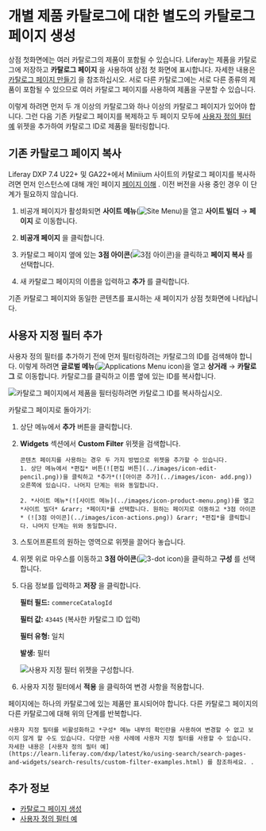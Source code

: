 # 개별 제품 카탈로그에 대한 별도의 카탈로그 페이지 생성

상점 첫화면에는 여러 카탈로그의 제품이 포함될 수 있습니다. Liferay는 제품을 카탈로그에 저장하고 **카탈로그 페이지** 을 사용하여 상점 첫 화면에 표시합니다. 자세한 내용은 [카탈로그 페이지 만들기](./creating-a-catalog-page.md) 을 참조하십시오. 서로 다른 카탈로그에는 서로 다른 종류의 제품이 포함될 수 있으므로 여러 카탈로그 페이지를 사용하여 제품을 구분할 수 있습니다.

이렇게 하려면 먼저 두 개 이상의 카탈로그와 하나 이상의 카탈로그 페이지가 있어야 합니다. 그런 다음 기존 카탈로그 페이지를 복제하고 두 페이지 모두에 [사용자 정의 필터 예](https://learn.liferay.com/dxp/latest/ko/using-search/search-pages-and-widgets/search-results/custom-filter-examples.html) 위젯을 추가하여 카탈로그 ID로 제품을 필터링합니다.

## 기존 카탈로그 페이지 복사

Liferay DXP 7.4 U22+ 및 GA22+에서 Miniium 사이트의 카탈로그 페이지를 복사하려면 먼저 인스턴스에 대해 개인 페이지 [페이지 이해](https://learn.liferay.com/dxp/latest/ko/site-building/creating-pages/understanding-pages/understanding-pages.html#enabling-private-pages) . 이전 버전을 사용 중인 경우 이 단계가 필요하지 않습니다.

1. 비공개 페이지가 활성화되면 **사이트 메뉴**(![Site Menu](../images/icon-product-menu.png))을 열고 **사이트 빌더** &rarr; **페이지** 로 이동합니다.

1. **비공개 페이지** 을 클릭합니다.

1. 카탈로그 페이지 옆에 있는 **3점 아이콘**(![3점 아이콘](../images/icon-actions.png))을 클릭하고 **페이지 복사** 를 선택합니다.

1. 새 카탈로그 페이지의 이름을 입력하고 **추가** 를 클릭합니다.

기존 카탈로그 페이지와 동일한 콘텐츠를 표시하는 새 페이지가 상점 첫화면에 나타납니다.

## 사용자 지정 필터 추가

사용자 정의 필터를 추가하기 전에 먼저 필터링하려는 카탈로그의 ID를 검색해야 합니다. 이렇게 하려면 **글로벌 메뉴**(![Applications Menu icon](../images/icon-applications-menu.png))을 열고 **상거래** &rarr; **카탈로그** 로 이동합니다. 카탈로그를 클릭하고 이름 옆에 있는 ID를 복사합니다.

![카탈로그 페이지에서 제품을 필터링하려면 카탈로그 ID를 복사하십시오.](./creating-separate-catalog-pages-for-individual-product-catalogs/images/01.png)

카탈로그 페이지로 돌아가기:

1. 상단 메뉴에서 **추가** 버튼을 클릭합니다.

1. **Widgets** 섹션에서 **Custom Filter** 위젯을 검색합니다.

   ```{important}
   콘텐츠 페이지를 사용하는 경우 두 가지 방법으로 위젯을 추가할 수 있습니다.
   1. 상단 메뉴에서 *편집* 버튼(![편집 버튼](../images/icon-edit-pencil.png))을 클릭하고 *추가*(![아이콘 추가](../images/icon- add.png)) 오른쪽에 있습니다. 나머지 단계는 위와 동일합니다.

   2. *사이트 메뉴*(![사이트 메뉴](../images/icon-product-menu.png))를 열고 *사이트 빌더* &rarr; *페이지*를 선택합니다. 원하는 페이지로 이동하고 *3점 아이콘* (![3점 아이콘](../images/icon-actions.png)) &rarr; *편집*을 클릭합니다. 나머지 단계는 위와 동일합니다.
   ```

1. 스토어프론트의 원하는 영역으로 위젯을 끌어다 놓습니다.

1. 위젯 위로 마우스를 이동하고 **3점 아이콘**(![3-dot icon](../images/icon-actions.png))을 클릭하고 **구성** 를 선택합니다.

1. 다음 정보를 입력하고 **저장** 을 클릭합니다.

   **필터 필드:** `commerceCatalogId`

   **필터 값:** `43445` (복사한 카탈로그 ID 입력)

   **필터 유형:** 일치

   **발생:** 필터

   ![사용자 지정 필터 위젯을 구성합니다.](./creating-separate-catalog-pages-for-individual-product-catalogs/images/02.png)

1. 사용자 지정 필터에서 **적용** 을 클릭하여 변경 사항을 적용합니다.

페이지에는 하나의 카탈로그에 있는 제품만 표시되어야 합니다. 다른 카탈로그 페이지의 다른 카탈로그에 대해 위의 단계를 반복합니다.

```{note}
사용자 지정 필터를 비활성화하고 *구성* 메뉴 내부의 확인란을 사용하여 변경할 수 없고 보이지 않게 할 수도 있습니다. 다양한 사용 사례에 사용자 지정 필터를 사용할 수 있습니다. 자세한 내용은 [사용자 정의 필터 예](https://learn.liferay.com/dxp/latest/ko/using-search/search-pages-and-widgets/search-results/custom-filter-examples.html) 를 참조하세요. .
```

## 추가 정보

* [카탈로그 페이지 생성](./creating-a-catalog-page.md)
* [사용자 정의 필터 예](https://learn.liferay.com/dxp/latest/ko/using-search/search-pages-and-widgets/search-results/custom-filter-examples.html)
